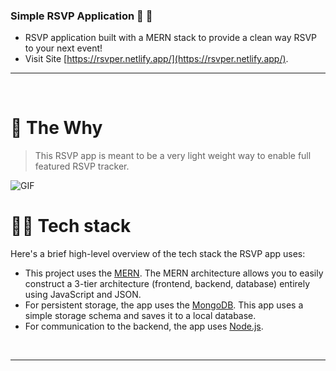 ### Simple RSVP Application 🥳 🚀
- RSVP application built with a MERN stack to provide a clean way RSVP to your next event!
- Visit Site [https://rsvper.netlify.app/](https://rsvper.netlify.app/).

---

<br />

# 🧐 The Why

> This RSVP app is meant to be a very light weight way to enable full featured RSVP tracker.

![GIF](https://imgur.com/a/EpbdjeA)

# 👨‍💻 Tech stack

Here's a brief high-level overview of the tech stack the RSVP app uses:

- This project uses the [MERN](https://www.mongodb.com/mern-stack). The MERN architecture allows you to easily construct a 3-tier architecture (frontend, backend, database) entirely using JavaScript and JSON.
- For persistent storage, the app uses the [MongoDB](https://www.mongodb.com/). This app uses a simple storage schema and saves it to a local database.
- For communication to the backend, the app uses [Node.js](https://nodejs.org/en/about/).

<br />



---
